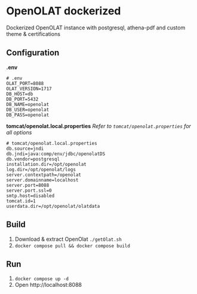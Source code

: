 # OpenOLAT dockerized

Dockerized OpenOLAT instance with postgresql, athena-pdf and custom theme & certifications

## Configuration
**.env**
```
# .env
OLAT_PORT=8088
OLAT_VERSION=1717
DB_HOST=db
DB_PORT=5432
DB_NAME=openolat
DB_USER=openolat
DB_PASS=openolat
```

**tomcat/openolat.local.properties**
*Refer to `tomcat/openolat.properties` for all options*
```
# tomcat/openolat.local.properties
db.source=jndi
db.jndi=java:comp/env/jdbc/openolatDS
db.vendor=postgresql
installation.dir=/opt/openolat
log.dir=/opt/openolat/logs
server.contextpath=/openolat
server.domainname=localhost
server.port=8088
server.port.ssl=0
smtp.host=disabled
tomcat.id=1
userdata.dir=/opt/openolat/olatdata
```

## Build
1. Download & extract OpenOlat `./getOlat.sh`
2. `docker compose pull && docker compose build`

## Run
1. `docker compose up -d`
2. Open http://localhost:8088
